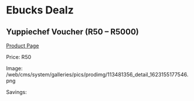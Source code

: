 
# Ebucks Dealz
## Yuppiechef Voucher (R50 – R5000)
[Product Page](https://www.ebucks.com/web/shop/productSelected.do?prodId=113481356&catId=227677169)

Price: R50

Image: /web/cms/system/galleries/pics/prodimg/113481356_detail_1623155177546.png

Savings: 


	